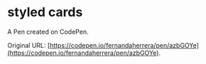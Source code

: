 # styled cards

A Pen created on CodePen.

Original URL: [https://codepen.io/fernandaherrera/pen/azbGOYe](https://codepen.io/fernandaherrera/pen/azbGOYe).

